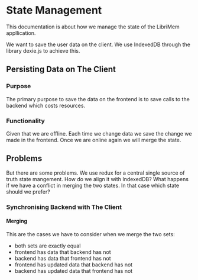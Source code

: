# State Management

This documentation is about how we manage the state of the LibriMem appllication.

We want to save the user data on the client. We use IndexedDB through the library dexie.js to achieve this.

## Persisting Data on The Client

### Purpose

The primary purpose to save the data on the frontend is to save calls to the backend which costs resources.

### Functionality

Given that we are offline. Each time we change data we save the change we made in the frontend. Once we are online again we will merge the state.

## Problems

But there are some problems. We use redux for a central single source of truth state mangement. How do we align it with IndexedDB?
What happens if we have a conflict in merging the two states. In that case which state should we prefer?

### Synchronising Backend with The Client

#### Merging

This are the cases we have to consider when we merge the two sets:

- both sets are exactly equal
- frontend has data that backend has not
- backend has data that frontend has not
- frontend has updated data that backend has not
- backend has updated data that frontend has not
